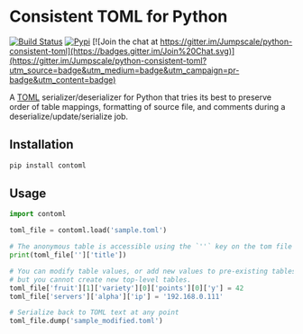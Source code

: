 # Consistent TOML for Python

[![Build Status](https://travis-ci.org/Jumpscale/python-consistent-toml.svg?branch=master)](https://travis-ci.org/Jumpscale/python-consistent-toml)
[![Pypi](https://img.shields.io/pypi/pyversions/contoml.svg)](https://pypi.python.org/pypi/contoml)
[![Join the chat at https://gitter.im/Jumpscale/python-consistent-toml](https://badges.gitter.im/Join%20Chat.svg)](https://gitter.im/Jumpscale/python-consistent-toml?utm_source=badge&utm_medium=badge&utm_campaign=pr-badge&utm_content=badge)


A [TOML](https://github.com/toml-lang/toml) serializer/deserializer for Python that tries its best to preserve order of table mappings, formatting of source file, and comments during a deserialize/update/serialize job.

## Installation ##
```bash
pip install contoml
```

## Usage ##

```python
import contoml

toml_file = contoml.load('sample.toml')

# The anonymous table is accessible using the `''` key on the tom file
print(toml_file['']['title'])

# You can modify table values, or add new values to pre-existing tables, 
# but you cannot create new top-level tables.
toml_file['fruit'][1]['variety'][0]['points'][0]['y'] = 42
toml_file['servers']['alpha']['ip'] = '192.168.0.111'

# Serialize back to TOML text at any point
toml_file.dump('sample_modified.toml')
```
